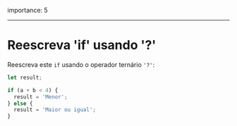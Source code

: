 importance: 5

---

# Reescreva 'if' usando '?'

Reescreva este `if` usando o operador ternário `'?'`:

```js
let result;

if (a + b < 4) {
  result = 'Menor';
} else {
  result = 'Maior ou igual';
}
```
